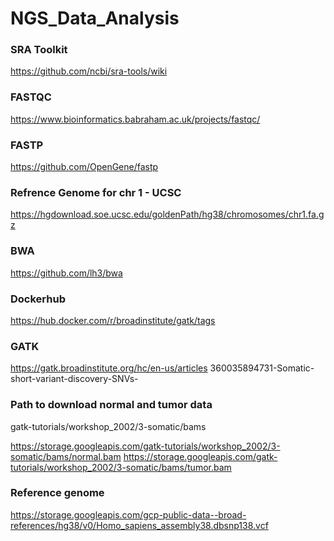 # NGS_Data_Analysis

### SRA Toolkit

https://github.com/ncbi/sra-tools/wiki

### FASTQC

https://www.bioinformatics.babraham.ac.uk/projects/fastqc/

### FASTP

https://github.com/OpenGene/fastp

### Refrence Genome for chr 1 - UCSC 

 https://hgdownload.soe.ucsc.edu/goldenPath/hg38/chromosomes/chr1.fa.gz

### BWA

https://github.com/lh3/bwa

### Dockerhub

https://hub.docker.com/r/broadinstitute/gatk/tags

### GATK

https://gatk.broadinstitute.org/hc/en-us/articles 360035894731-Somatic-short-variant-discovery-SNVs-

### Path to download normal and tumor data

gatk-tutorials/workshop_2002/3-somatic/bams

https://storage.googleapis.com/gatk-tutorials/workshop_2002/3-somatic/bams/normal.bam
https://storage.googleapis.com/gatk-tutorials/workshop_2002/3-somatic/bams/tumor.bam


### Reference genome

https://storage.googleapis.com/gcp-public-data--broad-references/hg38/v0/Homo_sapiens_assembly38.dbsnp138.vcf

